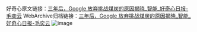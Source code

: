好奇心原文链接：[三年后，Google 放弃挑战煤炭的原因揭晓_智能_好奇心日报-毛奕云](https://www.qdaily.com/articles/4014.html)
WebArchive归档链接：[三年后，Google 放弃挑战煤炭的原因揭晓_智能_好奇心日报-毛奕云](http://web.archive.org/web/20190623153423/https://www.qdaily.com/articles/4014.html)
![image](http://ww3.sinaimg.cn/large/007d5XDply1g3vdt0nsrbj30u02ja4qp)